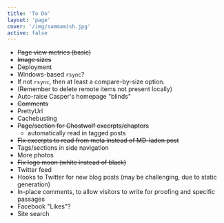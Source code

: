 ```yaml
---
title: 'To Do'
layout: 'page'
cover: '/img/sammamish.jpg'
active: false
---
```


* ~~Page view metrics (basic)~~
* ~~Image sizes~~
* Deployment
 * Windows-based `rsync`?
 * If not `rsync`, then at least a compare-by-size option.
 * (Remember to delete remote items not present locally)
* Auto-raise Casper's homepage "blinds"
* ~~Comments~~
* PrettyUrl
* Cachebusting
* ~~Page/section for Ghostwolf excerpts/chapters~~
  * automatically read in tagged posts
* ~~Fix excerpts to read from meta instead of MD-laden post~~
* Tags/sections in side navigation
* More photos
* ~~Fix logo moon (white instead of black)~~
* Twitter feed
* Hooks to Twitter for new blog posts (may be challenging, due to static generation)
* In-place comments, to allow visitors to write for proofing and specific passages
* Facebook "Likes"?
* Site search
